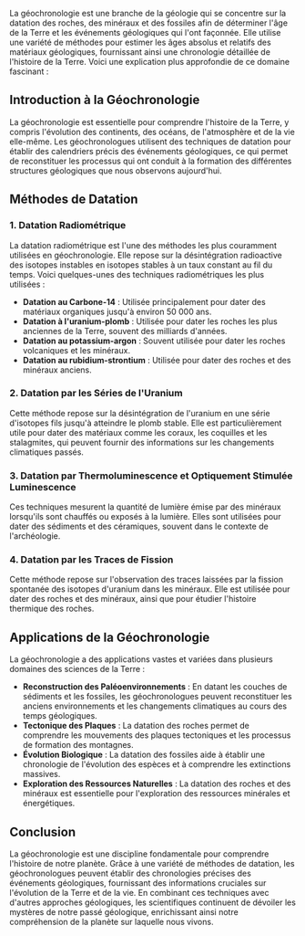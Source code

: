 La géochronologie est une branche de la géologie qui se concentre sur la datation des roches, des minéraux et des fossiles afin de déterminer l'âge de la Terre et les événements géologiques qui l'ont façonnée. Elle utilise une variété de méthodes pour estimer les âges absolus et relatifs des matériaux géologiques, fournissant ainsi une chronologie détaillée de l'histoire de la Terre. Voici une explication plus approfondie de ce domaine fascinant :

## Introduction à la Géochronologie

La géochronologie est essentielle pour comprendre l'histoire de la Terre, y compris l'évolution des continents, des océans, de l'atmosphère et de la vie elle-même. Les géochronologues utilisent des techniques de datation pour établir des calendriers précis des événements géologiques, ce qui permet de reconstituer les processus qui ont conduit à la formation des différentes structures géologiques que nous observons aujourd'hui.

## Méthodes de Datation

### 1. Datation Radiométrique

La datation radiométrique est l'une des méthodes les plus couramment utilisées en géochronologie. Elle repose sur la désintégration radioactive des isotopes instables en isotopes stables à un taux constant au fil du temps. Voici quelques-unes des techniques radiométriques les plus utilisées :

- **Datation au Carbone-14** : Utilisée principalement pour dater des matériaux organiques jusqu'à environ 50 000 ans.
- **Datation à l'uranium-plomb** : Utilisée pour dater les roches les plus anciennes de la Terre, souvent des milliards d'années.
- **Datation au potassium-argon** : Souvent utilisée pour dater les roches volcaniques et les minéraux.
- **Datation au rubidium-strontium** : Utilisée pour dater des roches et des minéraux anciens.

### 2. Datation par les Séries de l'Uranium

Cette méthode repose sur la désintégration de l'uranium en une série d'isotopes fils jusqu'à atteindre le plomb stable. Elle est particulièrement utile pour dater des matériaux comme les coraux, les coquilles et les stalagmites, qui peuvent fournir des informations sur les changements climatiques passés.

### 3. Datation par Thermoluminescence et Optiquement Stimulée Luminescence

Ces techniques mesurent la quantité de lumière émise par des minéraux lorsqu'ils sont chauffés ou exposés à la lumière. Elles sont utilisées pour dater des sédiments et des céramiques, souvent dans le contexte de l'archéologie.

### 4. Datation par les Traces de Fission

Cette méthode repose sur l'observation des traces laissées par la fission spontanée des isotopes d'uranium dans les minéraux. Elle est utilisée pour dater des roches et des minéraux, ainsi que pour étudier l'histoire thermique des roches.

## Applications de la Géochronologie

La géochronologie a des applications vastes et variées dans plusieurs domaines des sciences de la Terre :

- **Reconstruction des Paléoenvironnements** : En datant les couches de sédiments et les fossiles, les géochronologues peuvent reconstituer les anciens environnements et les changements climatiques au cours des temps géologiques.
- **Tectonique des Plaques** : La datation des roches permet de comprendre les mouvements des plaques tectoniques et les processus de formation des montagnes.
- **Évolution Biologique** : La datation des fossiles aide à établir une chronologie de l'évolution des espèces et à comprendre les extinctions massives.
- **Exploration des Ressources Naturelles** : La datation des roches et des minéraux est essentielle pour l'exploration des ressources minérales et énergétiques.

## Conclusion

La géochronologie est une discipline fondamentale pour comprendre l'histoire de notre planète. Grâce à une variété de méthodes de datation, les géochronologues peuvent établir des chronologies précises des événements géologiques, fournissant des informations cruciales sur l'évolution de la Terre et de la vie. En combinant ces techniques avec d'autres approches géologiques, les scientifiques continuent de dévoiler les mystères de notre passé géologique, enrichissant ainsi notre compréhension de la planète sur laquelle nous vivons.